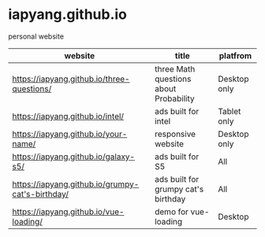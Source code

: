 # iapyang.github.io
personal website

website | title | platfrom
---|---|---
https://iapyang.github.io/three-questions/ | three Math questions about Probability | Desktop only
https://iapyang.github.io/intel/ | ads built for intel | Tablet only
https://iapyang.github.io/your-name/ | responsive website | Desktop only
https://iapyang.github.io/galaxy-s5/ | ads built for S5 | All
https://iapyang.github.io/grumpy-cat's-birthday/ | ads built for grumpy cat's birthday | All
https://iapyang.github.io/vue-loading/ | demo for vue-loading | Desktop
